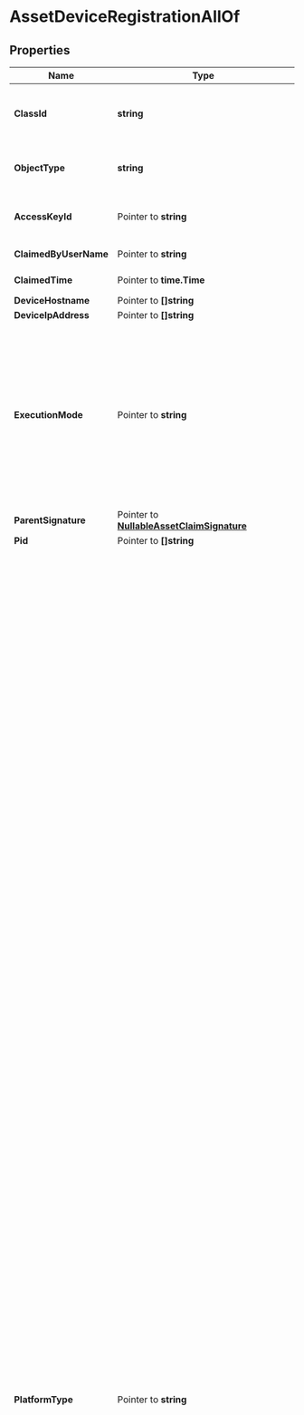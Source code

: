 # AssetDeviceRegistrationAllOf

## Properties

Name | Type | Description | Notes
------------ | ------------- | ------------- | -------------
**ClassId** | **string** | The fully-qualified name of the instantiated, concrete type. This property is used as a discriminator to identify the type of the payload when marshaling and unmarshaling data. | [default to "asset.DeviceRegistration"]
**ObjectType** | **string** | The fully-qualified name of the instantiated, concrete type. The value should be the same as the &#39;ClassId&#39; property. | [default to "asset.DeviceRegistration"]
**AccessKeyId** | Pointer to **string** | An identifier for the credential used by the device connector to authenticate with the Intersight web socket gateway. | [optional] 
**ClaimedByUserName** | Pointer to **string** | The name of the user who claimed the device for the account. | [optional] [readonly] 
**ClaimedTime** | Pointer to **time.Time** | The date and time at which the device was claimed to this account. | [optional] [readonly] 
**DeviceHostname** | Pointer to **[]string** |  | [optional] 
**DeviceIpAddress** | Pointer to **[]string** |  | [optional] 
**ExecutionMode** | Pointer to **string** | Indicates if the platform is an actual device or an emulated device for testing, demos, etc. Permitted values are [Normal, Emulator, ContainerEmulator]. * &#x60;&#x60; - The device reported an empty or unrecognized executionMode. * &#x60;Normal&#x60; - The device connector is running in normal mode, i.e. it is not a simulation. * &#x60;Emulator&#x60; - The device connector is running in simulation mode inside an emulated device. * &#x60;ContainerEmulator&#x60; - The device connector is running in simulation mode inside a containerized emulated device. | [optional] [default to ""]
**ParentSignature** | Pointer to [**NullableAssetClaimSignature**](AssetClaimSignature.md) |  | [optional] 
**Pid** | Pointer to **[]string** |  | [optional] 
**PlatformType** | Pointer to **string** | The platform type on which device connector is executing. * &#x60;&#x60; - The device reported an empty or unrecognized platform type. * &#x60;APIC&#x60; - An Application Policy Infrastructure Controller cluster. * &#x60;DCNM&#x60; - A Data Center Network Manager instance. Data Center Network Manager (DCNM) is the network management platform for all NX-OS-enabled deployments, spanning new fabric architectures, IP Fabric for Media, and storage networking deployments for the Cisco Nexus-powered data center. * &#x60;UCSFI&#x60; - A UCS Fabric Interconnect in HA or standalone mode, which is being managed by UCS Manager (UCSM). * &#x60;UCSFIISM&#x60; - A UCS Fabric Interconnect in HA or standalone mode, managed directly by Intersight. * &#x60;IMC&#x60; - A standalone UCS Server Integrated Management Controller. * &#x60;IMCM4&#x60; - A standalone UCS M4 Server. * &#x60;IMCM5&#x60; - A standalone UCS M5 server. * &#x60;UCSIOM&#x60; - An UCS Chassis IO module. * &#x60;HX&#x60; - A HyperFlex storage controller. * &#x60;HyperFlexAP&#x60; - A HyperFlex Application Platform. * &#x60;UCSD&#x60; - A UCS Director virtual appliance. Cisco UCS Director automates, orchestrates, and manages Cisco and third-party hardware. * &#x60;IntersightAppliance&#x60; - A Cisco Intersight Connected Virtual Appliance. * &#x60;IntersightAssist&#x60; - A Cisco Intersight Assist. * &#x60;PureStorageFlashArray&#x60; - A Pure Storage FlashArray device. * &#x60;NetAppOntap&#x60; - A NetApp ONTAP storage system. * &#x60;NetAppActiveIqUnifiedManager&#x60; - A NetApp Active IQ Unified Manager. * &#x60;EmcScaleIo&#x60; - An EMC ScaleIO storage system. * &#x60;EmcVmax&#x60; - An EMC VMAX storage system. * &#x60;EmcVplex&#x60; - An EMC VPLEX storage system. * &#x60;EmcXtremIo&#x60; - An EMC XtremIO storage system. * &#x60;VmwareVcenter&#x60; - A VMware vCenter device that manages Virtual Machines. * &#x60;MicrosoftHyperV&#x60; - A Microsoft HyperV system that manages Virtual Machines. * &#x60;AppDynamics&#x60; - An AppDynamics controller that monitors applications. * &#x60;Dynatrace&#x60; - A software-intelligence monitoring platform that simplifies enterprise cloud complexity and accelerates digital transformation. * &#x60;ReadHatOpenStack&#x60; - An OpenStack target manages Virtual Machines, Physical Machines, Datacenters and Virtual Datacenters using different OpenStack services as administrative endpoints. * &#x60;CloudFoundry&#x60; - An open source cloud platform on which developers can build, deploy, run and scale applications. * &#x60;MicrosoftAzureApplicationInsights&#x60; - A feature of Azure Monitor, is an extensible Application Performance Management service for developers and DevOps professionals to monitor their live applications. * &#x60;OpenStack&#x60; - An OpenStack target manages Virtual Machines, Physical Machines, Datacenters and Virtual Datacenters using different OpenStack services as administrative endpoints. * &#x60;MicrosoftSqlServer&#x60; - A Microsoft SQL database server. * &#x60;Kubernetes&#x60; - A Kubernetes cluster that runs containerized applications. * &#x60;AmazonWebService&#x60; - A Amazon web service target that discovers and monitors different services like EC2. It discovers entities like VMs, Volumes, regions etc. and monitors attributes like Mem, CPU, cost. * &#x60;AmazonWebServiceBilling&#x60; - A Amazon web service billing target to retrieve billing information stored in S3 bucket. * &#x60;MicrosoftAzureServicePrincipal&#x60; - A Microsoft Azure Service Principal target that discovers all the associated Azure subscriptions. * &#x60;MicrosoftAzureEnterpriseAgreement&#x60; - A Microsoft Azure Enterprise Agreement target that discovers cost, billing and RIs. * &#x60;DellCompellent&#x60; - A Dell Compellent storage system. * &#x60;HPE3Par&#x60; - A HPE 3PAR storage system. * &#x60;RedHatEnterpriseVirtualization&#x60; - A Red Hat Enterprise Virtualization Hypervisor system that manages Virtual Machines. * &#x60;NutanixAcropolis&#x60; - A Nutanix Acropolis system that combines servers and storage into a distributed infrastructure platform. * &#x60;HPEOneView&#x60; - A HPE Oneview management system that manages compute, storage, and networking. * &#x60;ServiceEngine&#x60; - Cisco Application Services Engine. Cisco Application Services Engine is a platform to deploy and manage applications. * &#x60;HitachiVirtualStoragePlatform&#x60; - A Hitachi Virtual Storage Platform also referred to as Hitachi VSP. It includes various storage systems designed for data centers. * &#x60;IMCBlade&#x60; - An Intersight managed UCS Blade Server. * &#x60;TerraformCloud&#x60; - A Terraform Cloud account. * &#x60;TerraformAgent&#x60; - A Terraform Cloud Agent that Intersight will deploy in datacenter. The agent will execute Terraform plan for Terraform Cloud workspace configured to use the agent. * &#x60;CustomTarget&#x60; - An external endpoint added as Target that can be accessed through its HTTP API interface in Intersight Orchestrator automation workflow.Standard HTTP authentication scheme supported: Basic. * &#x60;HTTPEndpoint&#x60; - An external endpoint added as Target that can be accessed through its HTTP API interface in Intersight Orchestrator automation workflow.Standard HTTP authentication scheme supported: Basic. * &#x60;CiscoCatalyst&#x60; - A Cisco Catalyst networking switch device. | [optional] [default to ""]
**PublicAccessKey** | Pointer to **string** | The device connector&#39;s public key used by Intersight to authenticate a connection from the device connector. The public key is used to verify that the signature a device connector sends on connect has been signed by the connector&#39;s private key stored on the device&#39;s filesystem. Must be a PEM encoded RSA public key string. | [optional] [readonly] 
**ReadOnly** | Pointer to **bool** | Flag reported by devices to indicate an administrator of the device has disabled management operations of the device connector and only monitoring is permitted. | [optional] [readonly] 
**Serial** | Pointer to **[]string** |  | [optional] 
**Vendor** | Pointer to **string** | The vendor of the managed device. | [optional] [readonly] 
**Account** | Pointer to [**IamAccountRelationship**](IamAccountRelationship.md) |  | [optional] 
**ClaimedByUser** | Pointer to [**IamUserRelationship**](IamUserRelationship.md) |  | [optional] 
**ClusterMembers** | Pointer to [**[]AssetClusterMemberRelationship**](AssetClusterMemberRelationship.md) | An array of relationships to assetClusterMember resources. | [optional] [readonly] 
**DeviceClaim** | Pointer to [**AssetDeviceClaimRelationship**](AssetDeviceClaimRelationship.md) |  | [optional] 
**DeviceConfiguration** | Pointer to [**AssetDeviceConfigurationRelationship**](AssetDeviceConfigurationRelationship.md) |  | [optional] 
**DomainGroup** | Pointer to [**IamDomainGroupRelationship**](IamDomainGroupRelationship.md) |  | [optional] 
**ParentConnection** | Pointer to [**AssetDeviceRegistrationRelationship**](AssetDeviceRegistrationRelationship.md) |  | [optional] 

## Methods

### NewAssetDeviceRegistrationAllOf

`func NewAssetDeviceRegistrationAllOf(classId string, objectType string, ) *AssetDeviceRegistrationAllOf`

NewAssetDeviceRegistrationAllOf instantiates a new AssetDeviceRegistrationAllOf object
This constructor will assign default values to properties that have it defined,
and makes sure properties required by API are set, but the set of arguments
will change when the set of required properties is changed

### NewAssetDeviceRegistrationAllOfWithDefaults

`func NewAssetDeviceRegistrationAllOfWithDefaults() *AssetDeviceRegistrationAllOf`

NewAssetDeviceRegistrationAllOfWithDefaults instantiates a new AssetDeviceRegistrationAllOf object
This constructor will only assign default values to properties that have it defined,
but it doesn't guarantee that properties required by API are set

### GetClassId

`func (o *AssetDeviceRegistrationAllOf) GetClassId() string`

GetClassId returns the ClassId field if non-nil, zero value otherwise.

### GetClassIdOk

`func (o *AssetDeviceRegistrationAllOf) GetClassIdOk() (*string, bool)`

GetClassIdOk returns a tuple with the ClassId field if it's non-nil, zero value otherwise
and a boolean to check if the value has been set.

### SetClassId

`func (o *AssetDeviceRegistrationAllOf) SetClassId(v string)`

SetClassId sets ClassId field to given value.


### GetObjectType

`func (o *AssetDeviceRegistrationAllOf) GetObjectType() string`

GetObjectType returns the ObjectType field if non-nil, zero value otherwise.

### GetObjectTypeOk

`func (o *AssetDeviceRegistrationAllOf) GetObjectTypeOk() (*string, bool)`

GetObjectTypeOk returns a tuple with the ObjectType field if it's non-nil, zero value otherwise
and a boolean to check if the value has been set.

### SetObjectType

`func (o *AssetDeviceRegistrationAllOf) SetObjectType(v string)`

SetObjectType sets ObjectType field to given value.


### GetAccessKeyId

`func (o *AssetDeviceRegistrationAllOf) GetAccessKeyId() string`

GetAccessKeyId returns the AccessKeyId field if non-nil, zero value otherwise.

### GetAccessKeyIdOk

`func (o *AssetDeviceRegistrationAllOf) GetAccessKeyIdOk() (*string, bool)`

GetAccessKeyIdOk returns a tuple with the AccessKeyId field if it's non-nil, zero value otherwise
and a boolean to check if the value has been set.

### SetAccessKeyId

`func (o *AssetDeviceRegistrationAllOf) SetAccessKeyId(v string)`

SetAccessKeyId sets AccessKeyId field to given value.

### HasAccessKeyId

`func (o *AssetDeviceRegistrationAllOf) HasAccessKeyId() bool`

HasAccessKeyId returns a boolean if a field has been set.

### GetClaimedByUserName

`func (o *AssetDeviceRegistrationAllOf) GetClaimedByUserName() string`

GetClaimedByUserName returns the ClaimedByUserName field if non-nil, zero value otherwise.

### GetClaimedByUserNameOk

`func (o *AssetDeviceRegistrationAllOf) GetClaimedByUserNameOk() (*string, bool)`

GetClaimedByUserNameOk returns a tuple with the ClaimedByUserName field if it's non-nil, zero value otherwise
and a boolean to check if the value has been set.

### SetClaimedByUserName

`func (o *AssetDeviceRegistrationAllOf) SetClaimedByUserName(v string)`

SetClaimedByUserName sets ClaimedByUserName field to given value.

### HasClaimedByUserName

`func (o *AssetDeviceRegistrationAllOf) HasClaimedByUserName() bool`

HasClaimedByUserName returns a boolean if a field has been set.

### GetClaimedTime

`func (o *AssetDeviceRegistrationAllOf) GetClaimedTime() time.Time`

GetClaimedTime returns the ClaimedTime field if non-nil, zero value otherwise.

### GetClaimedTimeOk

`func (o *AssetDeviceRegistrationAllOf) GetClaimedTimeOk() (*time.Time, bool)`

GetClaimedTimeOk returns a tuple with the ClaimedTime field if it's non-nil, zero value otherwise
and a boolean to check if the value has been set.

### SetClaimedTime

`func (o *AssetDeviceRegistrationAllOf) SetClaimedTime(v time.Time)`

SetClaimedTime sets ClaimedTime field to given value.

### HasClaimedTime

`func (o *AssetDeviceRegistrationAllOf) HasClaimedTime() bool`

HasClaimedTime returns a boolean if a field has been set.

### GetDeviceHostname

`func (o *AssetDeviceRegistrationAllOf) GetDeviceHostname() []string`

GetDeviceHostname returns the DeviceHostname field if non-nil, zero value otherwise.

### GetDeviceHostnameOk

`func (o *AssetDeviceRegistrationAllOf) GetDeviceHostnameOk() (*[]string, bool)`

GetDeviceHostnameOk returns a tuple with the DeviceHostname field if it's non-nil, zero value otherwise
and a boolean to check if the value has been set.

### SetDeviceHostname

`func (o *AssetDeviceRegistrationAllOf) SetDeviceHostname(v []string)`

SetDeviceHostname sets DeviceHostname field to given value.

### HasDeviceHostname

`func (o *AssetDeviceRegistrationAllOf) HasDeviceHostname() bool`

HasDeviceHostname returns a boolean if a field has been set.

### SetDeviceHostnameNil

`func (o *AssetDeviceRegistrationAllOf) SetDeviceHostnameNil(b bool)`

 SetDeviceHostnameNil sets the value for DeviceHostname to be an explicit nil

### UnsetDeviceHostname
`func (o *AssetDeviceRegistrationAllOf) UnsetDeviceHostname()`

UnsetDeviceHostname ensures that no value is present for DeviceHostname, not even an explicit nil
### GetDeviceIpAddress

`func (o *AssetDeviceRegistrationAllOf) GetDeviceIpAddress() []string`

GetDeviceIpAddress returns the DeviceIpAddress field if non-nil, zero value otherwise.

### GetDeviceIpAddressOk

`func (o *AssetDeviceRegistrationAllOf) GetDeviceIpAddressOk() (*[]string, bool)`

GetDeviceIpAddressOk returns a tuple with the DeviceIpAddress field if it's non-nil, zero value otherwise
and a boolean to check if the value has been set.

### SetDeviceIpAddress

`func (o *AssetDeviceRegistrationAllOf) SetDeviceIpAddress(v []string)`

SetDeviceIpAddress sets DeviceIpAddress field to given value.

### HasDeviceIpAddress

`func (o *AssetDeviceRegistrationAllOf) HasDeviceIpAddress() bool`

HasDeviceIpAddress returns a boolean if a field has been set.

### SetDeviceIpAddressNil

`func (o *AssetDeviceRegistrationAllOf) SetDeviceIpAddressNil(b bool)`

 SetDeviceIpAddressNil sets the value for DeviceIpAddress to be an explicit nil

### UnsetDeviceIpAddress
`func (o *AssetDeviceRegistrationAllOf) UnsetDeviceIpAddress()`

UnsetDeviceIpAddress ensures that no value is present for DeviceIpAddress, not even an explicit nil
### GetExecutionMode

`func (o *AssetDeviceRegistrationAllOf) GetExecutionMode() string`

GetExecutionMode returns the ExecutionMode field if non-nil, zero value otherwise.

### GetExecutionModeOk

`func (o *AssetDeviceRegistrationAllOf) GetExecutionModeOk() (*string, bool)`

GetExecutionModeOk returns a tuple with the ExecutionMode field if it's non-nil, zero value otherwise
and a boolean to check if the value has been set.

### SetExecutionMode

`func (o *AssetDeviceRegistrationAllOf) SetExecutionMode(v string)`

SetExecutionMode sets ExecutionMode field to given value.

### HasExecutionMode

`func (o *AssetDeviceRegistrationAllOf) HasExecutionMode() bool`

HasExecutionMode returns a boolean if a field has been set.

### GetParentSignature

`func (o *AssetDeviceRegistrationAllOf) GetParentSignature() AssetClaimSignature`

GetParentSignature returns the ParentSignature field if non-nil, zero value otherwise.

### GetParentSignatureOk

`func (o *AssetDeviceRegistrationAllOf) GetParentSignatureOk() (*AssetClaimSignature, bool)`

GetParentSignatureOk returns a tuple with the ParentSignature field if it's non-nil, zero value otherwise
and a boolean to check if the value has been set.

### SetParentSignature

`func (o *AssetDeviceRegistrationAllOf) SetParentSignature(v AssetClaimSignature)`

SetParentSignature sets ParentSignature field to given value.

### HasParentSignature

`func (o *AssetDeviceRegistrationAllOf) HasParentSignature() bool`

HasParentSignature returns a boolean if a field has been set.

### SetParentSignatureNil

`func (o *AssetDeviceRegistrationAllOf) SetParentSignatureNil(b bool)`

 SetParentSignatureNil sets the value for ParentSignature to be an explicit nil

### UnsetParentSignature
`func (o *AssetDeviceRegistrationAllOf) UnsetParentSignature()`

UnsetParentSignature ensures that no value is present for ParentSignature, not even an explicit nil
### GetPid

`func (o *AssetDeviceRegistrationAllOf) GetPid() []string`

GetPid returns the Pid field if non-nil, zero value otherwise.

### GetPidOk

`func (o *AssetDeviceRegistrationAllOf) GetPidOk() (*[]string, bool)`

GetPidOk returns a tuple with the Pid field if it's non-nil, zero value otherwise
and a boolean to check if the value has been set.

### SetPid

`func (o *AssetDeviceRegistrationAllOf) SetPid(v []string)`

SetPid sets Pid field to given value.

### HasPid

`func (o *AssetDeviceRegistrationAllOf) HasPid() bool`

HasPid returns a boolean if a field has been set.

### SetPidNil

`func (o *AssetDeviceRegistrationAllOf) SetPidNil(b bool)`

 SetPidNil sets the value for Pid to be an explicit nil

### UnsetPid
`func (o *AssetDeviceRegistrationAllOf) UnsetPid()`

UnsetPid ensures that no value is present for Pid, not even an explicit nil
### GetPlatformType

`func (o *AssetDeviceRegistrationAllOf) GetPlatformType() string`

GetPlatformType returns the PlatformType field if non-nil, zero value otherwise.

### GetPlatformTypeOk

`func (o *AssetDeviceRegistrationAllOf) GetPlatformTypeOk() (*string, bool)`

GetPlatformTypeOk returns a tuple with the PlatformType field if it's non-nil, zero value otherwise
and a boolean to check if the value has been set.

### SetPlatformType

`func (o *AssetDeviceRegistrationAllOf) SetPlatformType(v string)`

SetPlatformType sets PlatformType field to given value.

### HasPlatformType

`func (o *AssetDeviceRegistrationAllOf) HasPlatformType() bool`

HasPlatformType returns a boolean if a field has been set.

### GetPublicAccessKey

`func (o *AssetDeviceRegistrationAllOf) GetPublicAccessKey() string`

GetPublicAccessKey returns the PublicAccessKey field if non-nil, zero value otherwise.

### GetPublicAccessKeyOk

`func (o *AssetDeviceRegistrationAllOf) GetPublicAccessKeyOk() (*string, bool)`

GetPublicAccessKeyOk returns a tuple with the PublicAccessKey field if it's non-nil, zero value otherwise
and a boolean to check if the value has been set.

### SetPublicAccessKey

`func (o *AssetDeviceRegistrationAllOf) SetPublicAccessKey(v string)`

SetPublicAccessKey sets PublicAccessKey field to given value.

### HasPublicAccessKey

`func (o *AssetDeviceRegistrationAllOf) HasPublicAccessKey() bool`

HasPublicAccessKey returns a boolean if a field has been set.

### GetReadOnly

`func (o *AssetDeviceRegistrationAllOf) GetReadOnly() bool`

GetReadOnly returns the ReadOnly field if non-nil, zero value otherwise.

### GetReadOnlyOk

`func (o *AssetDeviceRegistrationAllOf) GetReadOnlyOk() (*bool, bool)`

GetReadOnlyOk returns a tuple with the ReadOnly field if it's non-nil, zero value otherwise
and a boolean to check if the value has been set.

### SetReadOnly

`func (o *AssetDeviceRegistrationAllOf) SetReadOnly(v bool)`

SetReadOnly sets ReadOnly field to given value.

### HasReadOnly

`func (o *AssetDeviceRegistrationAllOf) HasReadOnly() bool`

HasReadOnly returns a boolean if a field has been set.

### GetSerial

`func (o *AssetDeviceRegistrationAllOf) GetSerial() []string`

GetSerial returns the Serial field if non-nil, zero value otherwise.

### GetSerialOk

`func (o *AssetDeviceRegistrationAllOf) GetSerialOk() (*[]string, bool)`

GetSerialOk returns a tuple with the Serial field if it's non-nil, zero value otherwise
and a boolean to check if the value has been set.

### SetSerial

`func (o *AssetDeviceRegistrationAllOf) SetSerial(v []string)`

SetSerial sets Serial field to given value.

### HasSerial

`func (o *AssetDeviceRegistrationAllOf) HasSerial() bool`

HasSerial returns a boolean if a field has been set.

### SetSerialNil

`func (o *AssetDeviceRegistrationAllOf) SetSerialNil(b bool)`

 SetSerialNil sets the value for Serial to be an explicit nil

### UnsetSerial
`func (o *AssetDeviceRegistrationAllOf) UnsetSerial()`

UnsetSerial ensures that no value is present for Serial, not even an explicit nil
### GetVendor

`func (o *AssetDeviceRegistrationAllOf) GetVendor() string`

GetVendor returns the Vendor field if non-nil, zero value otherwise.

### GetVendorOk

`func (o *AssetDeviceRegistrationAllOf) GetVendorOk() (*string, bool)`

GetVendorOk returns a tuple with the Vendor field if it's non-nil, zero value otherwise
and a boolean to check if the value has been set.

### SetVendor

`func (o *AssetDeviceRegistrationAllOf) SetVendor(v string)`

SetVendor sets Vendor field to given value.

### HasVendor

`func (o *AssetDeviceRegistrationAllOf) HasVendor() bool`

HasVendor returns a boolean if a field has been set.

### GetAccount

`func (o *AssetDeviceRegistrationAllOf) GetAccount() IamAccountRelationship`

GetAccount returns the Account field if non-nil, zero value otherwise.

### GetAccountOk

`func (o *AssetDeviceRegistrationAllOf) GetAccountOk() (*IamAccountRelationship, bool)`

GetAccountOk returns a tuple with the Account field if it's non-nil, zero value otherwise
and a boolean to check if the value has been set.

### SetAccount

`func (o *AssetDeviceRegistrationAllOf) SetAccount(v IamAccountRelationship)`

SetAccount sets Account field to given value.

### HasAccount

`func (o *AssetDeviceRegistrationAllOf) HasAccount() bool`

HasAccount returns a boolean if a field has been set.

### GetClaimedByUser

`func (o *AssetDeviceRegistrationAllOf) GetClaimedByUser() IamUserRelationship`

GetClaimedByUser returns the ClaimedByUser field if non-nil, zero value otherwise.

### GetClaimedByUserOk

`func (o *AssetDeviceRegistrationAllOf) GetClaimedByUserOk() (*IamUserRelationship, bool)`

GetClaimedByUserOk returns a tuple with the ClaimedByUser field if it's non-nil, zero value otherwise
and a boolean to check if the value has been set.

### SetClaimedByUser

`func (o *AssetDeviceRegistrationAllOf) SetClaimedByUser(v IamUserRelationship)`

SetClaimedByUser sets ClaimedByUser field to given value.

### HasClaimedByUser

`func (o *AssetDeviceRegistrationAllOf) HasClaimedByUser() bool`

HasClaimedByUser returns a boolean if a field has been set.

### GetClusterMembers

`func (o *AssetDeviceRegistrationAllOf) GetClusterMembers() []AssetClusterMemberRelationship`

GetClusterMembers returns the ClusterMembers field if non-nil, zero value otherwise.

### GetClusterMembersOk

`func (o *AssetDeviceRegistrationAllOf) GetClusterMembersOk() (*[]AssetClusterMemberRelationship, bool)`

GetClusterMembersOk returns a tuple with the ClusterMembers field if it's non-nil, zero value otherwise
and a boolean to check if the value has been set.

### SetClusterMembers

`func (o *AssetDeviceRegistrationAllOf) SetClusterMembers(v []AssetClusterMemberRelationship)`

SetClusterMembers sets ClusterMembers field to given value.

### HasClusterMembers

`func (o *AssetDeviceRegistrationAllOf) HasClusterMembers() bool`

HasClusterMembers returns a boolean if a field has been set.

### SetClusterMembersNil

`func (o *AssetDeviceRegistrationAllOf) SetClusterMembersNil(b bool)`

 SetClusterMembersNil sets the value for ClusterMembers to be an explicit nil

### UnsetClusterMembers
`func (o *AssetDeviceRegistrationAllOf) UnsetClusterMembers()`

UnsetClusterMembers ensures that no value is present for ClusterMembers, not even an explicit nil
### GetDeviceClaim

`func (o *AssetDeviceRegistrationAllOf) GetDeviceClaim() AssetDeviceClaimRelationship`

GetDeviceClaim returns the DeviceClaim field if non-nil, zero value otherwise.

### GetDeviceClaimOk

`func (o *AssetDeviceRegistrationAllOf) GetDeviceClaimOk() (*AssetDeviceClaimRelationship, bool)`

GetDeviceClaimOk returns a tuple with the DeviceClaim field if it's non-nil, zero value otherwise
and a boolean to check if the value has been set.

### SetDeviceClaim

`func (o *AssetDeviceRegistrationAllOf) SetDeviceClaim(v AssetDeviceClaimRelationship)`

SetDeviceClaim sets DeviceClaim field to given value.

### HasDeviceClaim

`func (o *AssetDeviceRegistrationAllOf) HasDeviceClaim() bool`

HasDeviceClaim returns a boolean if a field has been set.

### GetDeviceConfiguration

`func (o *AssetDeviceRegistrationAllOf) GetDeviceConfiguration() AssetDeviceConfigurationRelationship`

GetDeviceConfiguration returns the DeviceConfiguration field if non-nil, zero value otherwise.

### GetDeviceConfigurationOk

`func (o *AssetDeviceRegistrationAllOf) GetDeviceConfigurationOk() (*AssetDeviceConfigurationRelationship, bool)`

GetDeviceConfigurationOk returns a tuple with the DeviceConfiguration field if it's non-nil, zero value otherwise
and a boolean to check if the value has been set.

### SetDeviceConfiguration

`func (o *AssetDeviceRegistrationAllOf) SetDeviceConfiguration(v AssetDeviceConfigurationRelationship)`

SetDeviceConfiguration sets DeviceConfiguration field to given value.

### HasDeviceConfiguration

`func (o *AssetDeviceRegistrationAllOf) HasDeviceConfiguration() bool`

HasDeviceConfiguration returns a boolean if a field has been set.

### GetDomainGroup

`func (o *AssetDeviceRegistrationAllOf) GetDomainGroup() IamDomainGroupRelationship`

GetDomainGroup returns the DomainGroup field if non-nil, zero value otherwise.

### GetDomainGroupOk

`func (o *AssetDeviceRegistrationAllOf) GetDomainGroupOk() (*IamDomainGroupRelationship, bool)`

GetDomainGroupOk returns a tuple with the DomainGroup field if it's non-nil, zero value otherwise
and a boolean to check if the value has been set.

### SetDomainGroup

`func (o *AssetDeviceRegistrationAllOf) SetDomainGroup(v IamDomainGroupRelationship)`

SetDomainGroup sets DomainGroup field to given value.

### HasDomainGroup

`func (o *AssetDeviceRegistrationAllOf) HasDomainGroup() bool`

HasDomainGroup returns a boolean if a field has been set.

### GetParentConnection

`func (o *AssetDeviceRegistrationAllOf) GetParentConnection() AssetDeviceRegistrationRelationship`

GetParentConnection returns the ParentConnection field if non-nil, zero value otherwise.

### GetParentConnectionOk

`func (o *AssetDeviceRegistrationAllOf) GetParentConnectionOk() (*AssetDeviceRegistrationRelationship, bool)`

GetParentConnectionOk returns a tuple with the ParentConnection field if it's non-nil, zero value otherwise
and a boolean to check if the value has been set.

### SetParentConnection

`func (o *AssetDeviceRegistrationAllOf) SetParentConnection(v AssetDeviceRegistrationRelationship)`

SetParentConnection sets ParentConnection field to given value.

### HasParentConnection

`func (o *AssetDeviceRegistrationAllOf) HasParentConnection() bool`

HasParentConnection returns a boolean if a field has been set.


[[Back to Model list]](../README.md#documentation-for-models) [[Back to API list]](../README.md#documentation-for-api-endpoints) [[Back to README]](../README.md)


